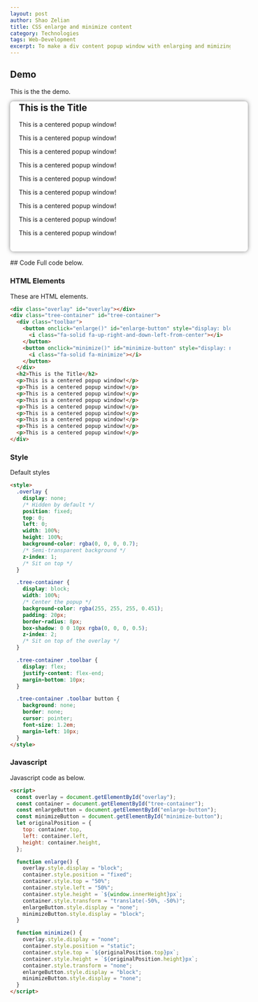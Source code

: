 ```yaml
---
layout: post
author: Shao Zelian
title: CSS enlarge and minimize content
category: Technologies
tags: Web-Development
excerpt: To make a div content popup window with enlarging and mimizing functions.
---
```


<style>
    .overlay {
        display: none;
        /* Hidden by default */
        position: fixed;
        top: 0;
        left: 0;
        width: 100%;
        height: 100%;
        background-color: rgba(0, 0, 0, 0.7);
        /* Semi-transparent background */
        z-index: 1;
        /* Sit on top */
    }

    .tree-container {
        display: block;
        width: 100%;
        /* Center the popup */
        background-color: rgba(255, 255, 255, 0.451);
        padding: 20px;
        border-radius: 8px;
        box-shadow: 0 0 10px rgba(0, 0, 0, 0.5);
        z-index: 2;
        /* Sit on top of the overlay */
    }

    .tree-container .toolbar {
        display: flex;
        justify-content: flex-end;
        margin-bottom: 10px;
    }

    .tree-container .toolbar button {
        background: none;
        border: none;
        cursor: pointer;
        font-size: 1.2em;
        margin-left: 10px;
    }

    .tree-container h2 {
        margin-top: -30px !important;
    }

</style>

## Demo

This is the the demo.

<div class="overlay" id="overlay"></div>
<div class="tree-container" id="tree-container">
    <div class="toolbar">
        <button onclick="enlarge()" id="enlarge-button" style="display: block;">
            <i class="fa-solid fa-up-right-and-down-left-from-center"></i>
        </button>
        <button onclick="minimize()" id="minimize-button" style="display: none;">
            <i class="fa-solid fa-minimize"></i>
        </button>
    </div>
    <h2>This is the Title</h2>
    <p>This is a centered popup window!</p>
    <p>This is a centered popup window!</p>
    <p>This is a centered popup window!</p>
    <p>This is a centered popup window!</p>
    <p>This is a centered popup window!</p>
    <p>This is a centered popup window!</p>
    <p>This is a centered popup window!</p>
    <p>This is a centered popup window!</p>
    <p>This is a centered popup window!</p>
</div>

<script>
    const overlay = document.getElementById('overlay');
    const container = document.getElementById('tree-container');
    const enlargeButton = document.getElementById('enlarge-button');
    const minimizeButton = document.getElementById('minimize-button');
    let originalPosition = {
        top: container.top,
        left: container.left,
        height: container.height
    };

    function enlarge() {
        overlay.style.display = 'block';
        container.style.position = 'fixed';
        container.style.top = '50%';
        container.style.left = '50%';
        container.style.height = `${window.innerHeight}px`;        
        container.style.transform = 'translate(-50%, -50%)';
        enlargeButton.style.display = "none";
        minimizeButton.style.display = "block";
    }

    function minimize() {
        overlay.style.display = 'none';
        container.style.position = 'static';
        container.style.top = `${originalPosition.top}px`;
        container.style.height = `${originalPosition.height}px`;        
        container.style.transform = "none";
        enlargeButton.style.display = "block";
        minimizeButton.style.display = "none";
    } 
</script>
<br/>
## Code
Full code below.

### HTML Elements

These are HTML elements.

```html
<div class="overlay" id="overlay"></div>
<div class="tree-container" id="tree-container">
  <div class="toolbar">
    <button onclick="enlarge()" id="enlarge-button" style="display: block;">
      <i class="fa-solid fa-up-right-and-down-left-from-center"></i>
    </button>
    <button onclick="minimize()" id="minimize-button" style="display: none;">
      <i class="fa-solid fa-minimize"></i>
    </button>
  </div>
  <h2>This is the Title</h2>
  <p>This is a centered popup window!</p>
  <p>This is a centered popup window!</p>
  <p>This is a centered popup window!</p>
  <p>This is a centered popup window!</p>
  <p>This is a centered popup window!</p>
  <p>This is a centered popup window!</p>
  <p>This is a centered popup window!</p>
  <p>This is a centered popup window!</p>
  <p>This is a centered popup window!</p>
</div>
```

### Style

Default styles

```html
<style>
  .overlay {
    display: none;
    /* Hidden by default */
    position: fixed;
    top: 0;
    left: 0;
    width: 100%;
    height: 100%;
    background-color: rgba(0, 0, 0, 0.7);
    /* Semi-transparent background */
    z-index: 1;
    /* Sit on top */
  }

  .tree-container {
    display: block;
    width: 100%;
    /* Center the popup */
    background-color: rgba(255, 255, 255, 0.451);
    padding: 20px;
    border-radius: 8px;
    box-shadow: 0 0 10px rgba(0, 0, 0, 0.5);
    z-index: 2;
    /* Sit on top of the overlay */
  }

  .tree-container .toolbar {
    display: flex;
    justify-content: flex-end;
    margin-bottom: 10px;
  }

  .tree-container .toolbar button {
    background: none;
    border: none;
    cursor: pointer;
    font-size: 1.2em;
    margin-left: 10px;
  }
</style>
```

### Javascript

Javascript code as below.

```html
<script>
  const overlay = document.getElementById("overlay");
  const container = document.getElementById("tree-container");
  const enlargeButton = document.getElementById("enlarge-button");
  const minimizeButton = document.getElementById("minimize-button");
  let originalPosition = {
    top: container.top,
    left: container.left,
    height: container.height,
  };

  function enlarge() {
    overlay.style.display = "block";
    container.style.position = "fixed";
    container.style.top = "50%";
    container.style.left = "50%";
    container.style.height = `${window.innerHeight}px`;
    container.style.transform = "translate(-50%, -50%)";
    enlargeButton.style.display = "none";
    minimizeButton.style.display = "block";
  }

  function minimize() {
    overlay.style.display = "none";
    container.style.position = "static";
    container.style.top = `${originalPosition.top}px`;
    container.style.height = `${originalPosition.height}px`;
    container.style.transform = "none";
    enlargeButton.style.display = "block";
    minimizeButton.style.display = "none";
  }
</script>
```
